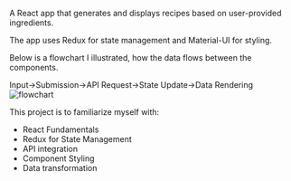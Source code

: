 A React app that generates and displays recipes based on user-provided ingredients.

The app uses Redux for state management and Material-UI for styling.

Below is a flowchart I illustrated, how the data flows between the components. 

Input->Submission->API Request->State Update->Data Rendering
![flowchart](https://github.com/user-attachments/assets/529232fe-be59-4953-b208-95951f4fc24a)

This project is to familiarize myself with:
- React Fundamentals 
- Redux for State Management
- API integration
- Component Styling
- Data transformation
